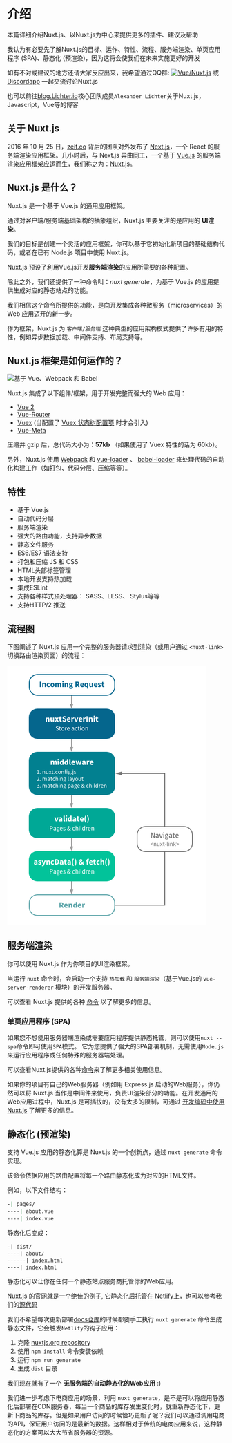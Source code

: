 # 介绍

本篇详细介绍Nuxt.js、以Nuxt.js为中心来提供更多的插件、建议及帮助

我认为有必要先了解Nuxt.js的目标、运作、特性、流程、服务端渲染、单页应用程序 (SPA)、静态化 (预渲染)，因为这将会使我们在未来实施更好的开发

如有不对或建议的地方还请大家反应出来，我希望通过QQ群: <a target="_blank" href="//shang.qq.com/wpa/qunwpaidkey=29f4417f6627cb73eb304b3833698cfe28ea196858df935010a186ba84db2288"><img border="0" src="//pub.idqqimg.com/wpa/images/group.png" alt="Vue/Nuxt.js" title="Vue/Nuxt.js"></a> 或 [Discordapp](https://discordapp.com/channels/473401852243869706/473511822893383691) 一起交流讨论Nuxt.js

也可以前往[blog.Lichter.io](https://blog.lichter.io/?ref=awesome-nuxt)核心团队成员`Alexander Lichter`关于Nuxt.js，Javascript，Vue等的博客

## 关于 Nuxt.js

2016 年 10 月 25 日，[zeit.co](https://zeit.co/) 背后的团队对外发布了 [Next.js](https://zeit.co/blog/next)，一个 React 的服务端渲染应用框架。几小时后，与 Next.js 异曲同工，一个基于 [Vue.js](https://vuejs.org) 的服务端渲染应用框架应运而生，我们称之为：[Nuxt.js](https://zh.nuxtjs.org)。

## Nuxt.js 是什么？

Nuxt.js 是一个基于 Vue.js 的通用应用框架。

通过对客户端/服务端基础架构的抽象组织，Nuxt.js 主要关注的是应用的 **UI渲染**。

我们的目标是创建一个灵活的应用框架，你可以基于它初始化新项目的基础结构代码，或者在已有 Node.js 项目中使用 Nuxt.js。

Nuxt.js 预设了利用Vue.js开发**服务端渲染**的应用所需要的各种配置。

除此之外，我们还提供了一种命令叫：*nuxt generate*，为基于 Vue.js 的应用提供生成对应的静态站点的功能。

我们相信这个命令所提供的功能，是向开发集成各种微服务（microservices）的 Web 应用迈开的新一步。

作为框架，Nuxt.js 为 `客户端/服务端` 这种典型的应用架构模式提供了许多有用的特性，例如异步数据加载、中间件支持、布局支持等。

## Nuxt.js 框架是如何运作的？

![基于 Vue、Webpack 和 Babel](https://i.imgur.com/avEUftE.png)

Nuxt.js 集成了以下组件/框架，用于开发完整而强大的 Web 应用：
- [Vue 2](https://github.com/vuejs/vue)
- [Vue-Router](https://github.com/vuejs/vue-router)
- [Vuex](https://github.com/vuejs/vuex) (当配置了 [Vuex 状态树配置项](https://zh.nuxtjs.org/guide/vuex-store) 时才会引入)
- [Vue-Meta](https://github.com/declandewet/vue-meta)

压缩并 gzip 后，总代码大小为：**57kb** （如果使用了 Vuex 特性的话为 60kb）。

另外，Nuxt.js 使用 [Webpack](https://github.com/webpack/webpack) 和 [vue-loader](https://github.com/vuejs/vue-loader) 、 [babel-loader](https://github.com/babel/babel-loader) 来处理代码的自动化构建工作（如打包、代码分层、压缩等等）。

## 特性

- 基于 Vue.js
- 自动代码分层
- 服务端渲染
- 强大的路由功能，支持异步数据
- 静态文件服务
- ES6/ES7 语法支持
- 打包和压缩 JS 和 CSS
- HTML头部标签管理
- 本地开发支持热加载
- 集成ESLint
- 支持各种样式预处理器： SASS、LESS、 Stylus等等
- 支持HTTP/2 推送

## 流程图

下图阐述了 Nuxt.js 应用一个完整的服务器请求到渲染（或用户通过 `<nuxt-link>` 切换路由渲染页面）的流程：

![nuxt-schema](../.vuepress/public/img/nuxt-schema.png)

## 服务端渲染

你可以使用 Nuxt.js 作为你项目的UI渲染框架。

当运行 `nuxt` 命令时，会启动一个支持 `热加载` 和 `服务端渲染`（基于Vue.js的 `vue-server-renderer` 模块）的开发服务器。

可以查看 Nuxt.js 提供的各种 [命令](https://zh.nuxtjs.org/guide/commands) 以了解更多的信息。

### 单页应用程序 (SPA)

如果您不想使用服务器端渲染或需要应用程序提供静态托管，则可以使用`nuxt --spa`命令即可使用`SPA`模式。
它为您提供了强大的SPA部署机制，无需使用`Node.js`来运行应用程序或任何特殊的服务器端处理。

可以查看Nuxt.js提供的各种[命令](https://zh.nuxtjs.org/guide/commands)来了解更多相关使用信息。

如果你的项目有自己的Web服务器（例如用 Express.js 启动的Web服务），你仍然可以将 Nuxt.js 当作是中间件来使用，负责UI渲染部分的功能。在开发通用的Web应用过程中，Nuxt.js 是可插拔的，没有太多的限制，可通过 [开发编码中使用Nuxt.js](/api/nuxt) 了解更多的信息。

## 静态化 (预渲染)

支持 Vue.js 应用的静态化算是 Nuxt.js 的一个创新点，通过 `nuxt generate` 命令实现。

该命令依据应用的路由配置将每一个路由静态化成为对应的HTML文件。

例如，以下文件结构：

```bash
-| pages/
----| about.vue
----| index.vue
```

静态化后变成：
```
-| dist/
----| about/
------| index.html
----| index.html
```

静态化可以让你在任何一个静态站点服务商托管你的Web应用。

Nuxt.js 的官网就是一个绝佳的例子, 它静态化后托管在 [Netlify](https://www.netlify.com)上，也可以参考我们的[源代码](https://github.com/nuxt/nuxtjs.org)

我们不希望每次更新部署[docs仓库](https://github.com/nuxt/docs)的时候都要手工执行 `nuxt generate` 命令生成静态文件，它会触发`Netlify`的钩子应用：

1. 克隆 [nuxtjs.org repository](https://github.com/nuxt/nuxtjs.org)
2. 使用 `npm install` 命令安装依赖
3. 运行 `npm run generate`
4. 生成 `dist` 目录

我们现在就有了一个 **无服务端的自动静态化的Web应用** :)

我们进一步考虑下电商应用的场景，利用 `nuxt generate`，是不是可以将应用静态化后部署在CDN服务器，每当一个商品的库存发生变化时，就重新静态化下，更新下商品的库存。但是如果用户访问的时候恰巧更新了呢？我们可以通过调用电商的API，保证用户访问的是最新的数据。这样相对于传统的电商应用来说，这种静态化的方案可以大大节省服务器的资源。

